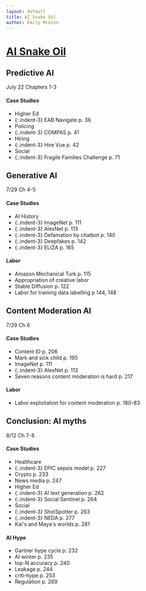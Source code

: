 ```yaml
---
layout: default
title: AI Snake Oil
author: Emily McGinn
---
```


# [AI Snake Oil](https://www.aisnakeoil.com/)

## Predictive AI
July 22 Chapters 1-3
#### Case Studies
- Higher Ed
- {:.indent-3} EAB Navigate p. 36
- Policing
- {:.indent-3} COMPAS p. 41
- Hiring
- {:.indent-3} Hire Vue p. 42
- Social
- {:.indent-3} Fragile Families Challenge p. 71

## Generative AI
7/29 Ch 4-5
#### Case Studies
- AI History
- {:.indent-3} ImageNet p. 111
- {:.indent-3} AlexNet p. 113
- {:.indent-3} Defamation by chatbot p. 140
- {:.indent-3} Deepfakes p. 142
- {:.indent-3} ELIZA p. 165

#### Labor
- Amazon Mechanical Turk p. 115
- Appropriation of creative labor
- Stable Diffusion p. 122
- Labor for training data labelling p 144, 148

## Content Moderation AI
7/29 Ch 6
#### Case Studies
- Content ID p. 206
- Mark and sick child p. 195
- ImageNet p. 111
- {:.indent-3} AlexNet p. 113
- Seven reasons content moderation is hard p. 217

#### Labor
- Labor exploitation for content moderation p. 180-83

## Conclusion: AI myths
8/12 Ch 7-8
#### Case Studies
- Healthcare
- {:.indent-3} EPIC sepsis model p. 227
- Crypto p. 233
- News media p. 247
- Higher Ed
- {:.indent-3} AI text generation p. 262
- {:.indent-3} Social Sentinel p. 264
- Social
- {:.indent-3} ShotSpotter p. 263
- {:.indent-3} NEDA p. 277
- Kai's and Maya's worlds p. 281

#### AI Hype
- Gartner hype cycle p. 232
- AI winter p. 235
- top-N accuracy p. 240
- Leakage p. 244
- criti-hype p. 253
- Regulation p. 269
